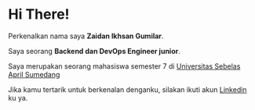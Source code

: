 # Hi There! 

Perkenalkan nama saya **Zaidan Ikhsan Gumilar**.<br>

Saya seorang **Backend dan DevOps Engineer junior**.<br>

Saya merupakan seorang mahasiswa semester 7 di [Universitas Sebelas April Sumedang](https://unsap.ac.id/)

Jika kamu tertarik untuk berkenalan denganku, silakan ikuti akun [Linkedin](https://www.linkedin.com/in/zaidan-ikhsan-gumilar-8a33aa252/) ku ya.
